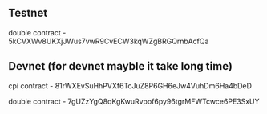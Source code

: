 
## Testnet

double contract - 5kCVXWv8UKXjJWus7vwR9CvECW3kqWZgBRGQrnbAcfQa

## Devnet (for devnet mayble it take long time)

cpi contract - 81rWXEvSuHhPVXf6TcJuZ8P6GH6eJw4VuhDm6Ha4bDeD

double contract - 7gUZzYgQ8qKgKwuRvpof6py96tgrMFWTcwce6PE3SxUY
